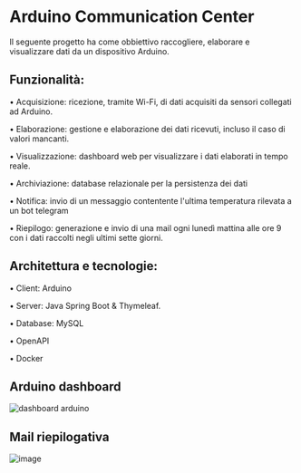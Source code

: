 # Arduino Communication Center
Il seguente progetto ha come obbiettivo raccogliere, elaborare e visualizzare dati da un dispositivo Arduino.


## Funzionalità:

•	Acquisizione: ricezione, tramite Wi-Fi, di dati acquisiti da sensori collegati ad Arduino.

•	Elaborazione: gestione e elaborazione dei dati ricevuti, incluso il caso di valori mancanti.

•	Visualizzazione: dashboard web per visualizzare i dati elaborati in tempo reale.

• Archiviazione: database relazionale per la persistenza dei dati

• Notifica: invio di un messaggio contentente l'ultima temperatura rilevata a un bot telegram

• Riepilogo: generazione e invio di una mail ogni lunedì mattina alle ore 9 con i dati raccolti negli ultimi sette giorni. 



## Architettura e tecnologie:

•	Client: Arduino

•	Server: Java Spring Boot & Thymeleaf. 

• Database: MySQL

• OpenAPI

• Docker

## Arduino dashboard

![dashboard arduino](https://github.com/user-attachments/assets/71a14376-e041-403a-8c76-da2d1903c3e8)

## Mail riepilogativa

![image](https://github.com/user-attachments/assets/743205ca-af7c-405b-8c91-1f2103b737de)


